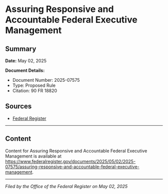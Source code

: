 # Assuring Responsive and Accountable Federal Executive Management

## Summary

**Date:** May 02, 2025

**Document Details:**
- Document Number: 2025-07575
- Type: Proposed Rule
- Citation: 90 FR 18820

## Sources
- [Federal Register](https://www.federalregister.gov/documents/2025/05/02/2025-07575/assuring-responsive-and-accountable-federal-executive-management)

---

## Content

Content for Assuring Responsive and Accountable Federal Executive Management is available at https://www.federalregister.gov/documents/2025/05/02/2025-07575/assuring-responsive-and-accountable-federal-executive-management.

---

*Filed by the Office of the Federal Register on May 02, 2025*
